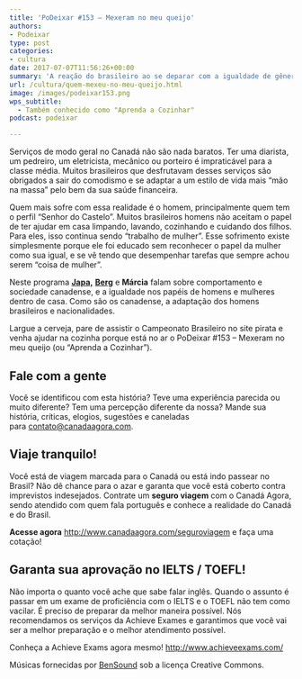 ```yaml
---
title: 'PoDeixar #153 – Mexeram no meu queijo'
authors:
- Podeixar
type: post
categories:
- cultura
date: 2017-07-07T11:56:26+00:00
summary: 'A reação do brasileiro ao se deparar com a igualdade de gêneros no Canadá e ter que fazer parte das tarefas do lar. PoDeixar #153 - Mexeram no meu queijo'
url: /cultura/quem-mexeu-no-meu-queijo.html
image: /images/podeixar153.png
wps_subtitle:
  - Também conhecido como "Aprenda a Cozinhar"
podcast: podeixar

---
```

Serviços de modo geral no Canadá não são nada baratos. Ter uma diarista, um pedreiro, um eletricista, mecânico ou porteiro é impraticável para a classe média. Muitos brasileiros que desfrutavam desses serviços são obrigados a sair do comodismo e se adaptar a um estilo de vida mais &#8220;mão na massa&#8221; pelo bem da sua saúde financeira.

Quem mais sofre com essa realidade é o homem, principalmente quem tem o perfil &#8220;Senhor do Castelo&#8221;. Muitos brasileiros homens não aceitam o papel de ter ajudar em casa limpando, lavando, cozinhando e cuidando dos filhos. Para eles, isso continua sendo &#8220;trabalho de mulher&#8221;. Esse sofrimento existe simplesmente porque ele foi educado sem reconhecer o papel da mulher como sua igual, e se vê tendo que desempenhar tarefas que sempre achou serem &#8220;coisa de mulher&#8221;.

Neste programa [**Japa,**][1] [**Berg**][2] e **Márcia** falam sobre comportamento e sociedade canadense, e a igualdade nos papéis de homens e mulheres dentro de casa. Como são os canadense, a adaptação dos homens brasileiros e nacionalidades.

Largue a cerveja, pare de assistir o Campeonato Brasileiro no site pirata e venha ajudar na cozinha porque está no ar o PoDeixar #153 &#8211; Mexeram no meu queijo (ou &#8220;Aprenda a Cozinhar&#8221;).



## Fale com a gente

Você se identificou com esta história? Teve uma experiência parecida ou muito diferente? Tem uma percepção diferente da nossa? Mande sua história, críticas, elogios, sugestões e caneladas para <contato@canadaagora.com>.

## Viaje tranquilo!

Você está de viagem marcada para o Canadá ou está indo passear no Brasil? Não dê chance para o azar e garanta que você está coberto contra imprevistos indesejados. Contrate um **seguro viagem** com o Canadá Agora, sendo atendido com quem fala português e conhece a realidade do Canadá e do Brasil.

**Acesse agora** <http://www.canadaagora.com/seguroviagem> e faça uma cotação!

## Garanta sua aprovação no IELTS / TOEFL!

Não importa o quanto você ache que sabe falar inglês. Quando o assunto é passar em um exame de proficiência com o IELTS e o TOEFL não tem como vacilar. É preciso de preparar da melhor maneira possível. Nós recomendamos os serviços da Achieve Exames e garantimos que você vai ser a melhor preparação e o melhor atendimento possível.

Conheça a Achieve Exams agora mesmo! <a href="http://www.achieveexams.com/" target="_blank" rel="noopener noreferrer">http://www.achieveexams.com/</a>

Músicas fornecidas por <a href="http://www.bensound.com/" target="_blank" rel="noopener noreferrer">BenSound</a> sob a licença Creative Commons.

 [1]: https://www.canadaagora.com/japa
 [2]: https://www.canadaagora.com/berg